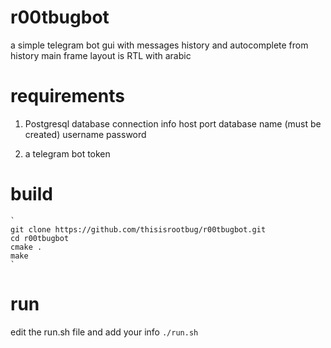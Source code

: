 # r00tbugbot

a simple telegram bot gui with messages history and autocomplete from history
main frame layout is RTL with arabic 

# requirements

1. Postgresql database connection info
  host
  port
  database name (must be created)
  username
  password

2. a telegram bot token 


# build
    `
    git clone https://github.com/thisisrootbug/r00tbugbot.git
    cd r00tbugbot
    cmake .
    make
    `

# run

edit the run.sh file and add your info
`
./run.sh
`


